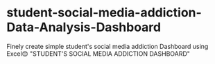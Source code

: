 # student-social-media-addiction-Data-Analysis-Dashboard
Finely create simple student's social media addiction Dashboard using Excel😊 "STUDENT'S SOCIAL MEDIA ADDICTION DASHBOARD"
